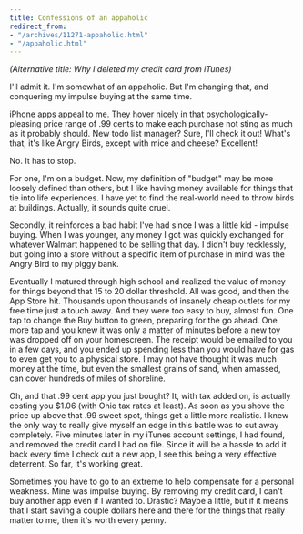 ```yaml
---
title: Confessions of an appaholic
redirect_from:
- "/archives/11271-appaholic.html"
- "/appaholic.html"
---
```



_(Alternative title: Why I deleted my credit card from iTunes)_

I'll admit it. I'm somewhat of an appaholic. But I'm changing that, and conquering my impulse buying at the same time.

iPhone apps appeal to me. They hover nicely in that psychologically-pleasing price range of .99 cents to make each purchase not sting as much as it probably should. New todo list manager? Sure, I'll check it out! What's that, it's like Angry Birds, except with mice and cheese? Excellent!

No. It has to stop.

For one, I'm on a budget. Now, my definition of "budget" may be more loosely defined than others, but I like having money available for things that tie into life experiences. I have yet to find the real-world need to throw birds at buildings. Actually, it sounds quite cruel.

Secondly, it reinforces a bad habit I've had since I was a little kid - impulse buying. When I was younger, any money I got was quickly exchanged for whatever Walmart happened to be selling that day. I didn't buy recklessly, but going into a store without a specific item of purchase in mind was the Angry Bird to my piggy bank.

Eventually I matured through high school and realized the value of money for things beyond that 15 to 20 dollar threshold. All was good, and then the App Store hit. Thousands upon thousands of insanely cheap outlets for my free time just a touch away. And they were too easy to buy, almost fun. One tap to change the Buy button to green, preparing for the go ahead. One more tap and you knew it was only a matter of minutes before a new toy was dropped off on your homescreen. The receipt would be emailed to you in a few days, and you ended up spending less than you would have for gas to even get you to a physical store. I may not have thought it was much money at the time, but even the smallest grains of sand, when amassed, can cover hundreds of miles of shoreline.

Oh, and that .99 cent app you just bought? It, with tax added on, is actually costing you $1.06 (with Ohio tax rates at least). As soon as you shove the price up above that .99 sweet spot, things get a little more realistic. I knew the only way to really give myself an edge in this battle was to cut away completely. Five minutes later in my iTunes account settings, I had found, and removed the credit card I had on file. Since it will be a hassle to add it back every time I check out a new app, I see this being a very effective deterrent. So far, it's working great.

Sometimes you have to go to an extreme to help compensate for a personal weakness. Mine was impulse buying. By removing my credit card, I can't buy another app even if I wanted to. Drastic? Maybe a little, but if it means that I start saving a couple dollars here and there for the things that really matter to me, then it's worth every penny.
